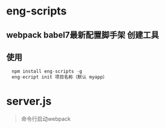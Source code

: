 # eng-scripts
## webpack babel7最新配置脚手架 创建工具

## 使用
```js
  npm install eng-scripts -g
  eng-ecript init 项目名称（默认 myapp）
```



# server.js
>命令行启动webpack


